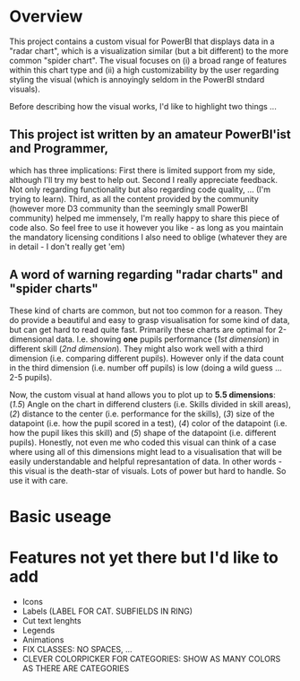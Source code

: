 # Overview

This project contains a custom visual for PowerBI that displays data in a "radar chart", which is a visualization similar (but a bit different) to the more common "spider chart". The visual focuses on (i) a broad range of features within this chart type and (ii) a high customizability by the user regarding styling the visual (which is annoyingly seldom in the PowerBI stndard visuals).

Before describing how the visual works, I'd like to highlight two things ...

## This project ist written by an amateur PowerBI'ist and Programmer, 
which has three implications: First there is limited support from my side, although I'll try my best to help out. Second I really appreciate feedback. Not only regarding functionality but also regarding code quality, ... (I'm trying to learn). Third, as all the content provided by the community (however more D3 community than the seemingly small PowerBI community) helped me immensely, I'm really happy to share this piece of code also. So feel free to use it however you like - as long as you maintain the mandatory licensing conditions I also need to oblige (whatever they are in detail - I don't really get 'em)

## A word of warning regarding "radar charts" and "spider charts"
These kind of charts are common, but not too common for a reason. They do provide a beautiful and easy to grasp visualisation for some kind of data, but can get hard to read quite fast. Primarily these charts are optimal for 2-dimensional data. I.e. showing **one** pupils performance (_1st dimension_) in different skill (_2nd dimension_). They might also work well with a third dimension (i.e. comparing different pupils). However only if the data count in the third dimension (i.e. number off pupils) is low (doing a wild guess ... 2-5 pupils).

Now, the custom visual at hand allows you to plot up to **5.5 dimensions**: (_1.5_) Angle on the chart in differend clusters (i.e. Skills divided in skill areas), (_2_) distance to the center (i.e. performance for the skills), (_3_) size of the datapoint (i.e. how the pupil scored in a test), (_4_) color of the datapoint (i.e. how the pupil likes this skill) and (_5_) shape of the datapoint (i.e. different pupils).
Honestly, not even me who coded this visual can think of a case where using all of this dimensions might lead to a visualisation that will be easily understandable and helpful represantation of data. In other words - this visual is the death-star of visuals. Lots of power but hard to handle. So use it with care.

# Basic useage






# Features not yet there but I'd like to add

- Icons
- Labels (LABEL FOR CAT. SUBFIELDS IN RING)
- Cut text lenghts
- Legends
- Animations
- FIX CLASSES: NO SPACES, ...
- CLEVER COLORPICKER FOR CATEGORIES: SHOW AS MANY COLORS AS THERE ARE CATEGORIES


